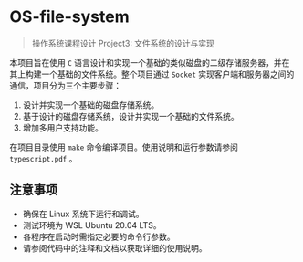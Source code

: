 # OS-file-system

> 操作系统课程设计 Project3: 文件系统的设计与实现

本项目旨在使用 `C` 语言设计和实现一个基础的类似磁盘的二级存储服务器，并在其上构建一个基础的文件系统。整个项目通过 `Socket` 实现客户端和服务器之间的通信，项目分为三个主要步骤：

1. 设计并实现一个基础的磁盘存储系统。
2. 基于设计的磁盘存储系统，设计并实现一个基础的文件系统。
3. 增加多用户支持功能。

在项目目录使用 `make` 命令编译项目。使用说明和运行参数请参阅 `typescript.pdf` 。

## 注意事项

- 确保在 Linux 系统下运行和调试。
- 测试环境为 WSL Ubuntu 20.04 LTS。
- 各程序在启动时需指定必要的命令行参数。
- 请参阅代码中的注释和文档以获取详细的使用说明。